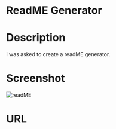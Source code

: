 # ReadME Generator
# Description
i was asked to create a readME generator.

# Screenshot
![readME](https://github.com/cbogart91/readme-generator/assets/166065354/b7ea7655-b39b-4c3e-b64a-128bf4d0d3b2)


# URL

